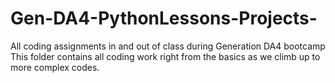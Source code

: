 # Gen-DA4-PythonLessons-Projects-
All coding assignments in and out of class during Generation DA4 bootcamp
This folder contains all coding work right from the basics as we climb up to more complex codes.
